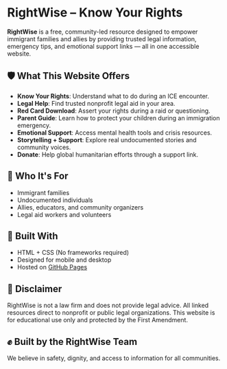# RightWise – Know Your Rights

**RightWise** is a free, community-led resource designed to empower immigrant families and allies by providing trusted legal information, emergency tips, and emotional support links — all in one accessible website.

## 🛡️ What This Website Offers

- **Know Your Rights**: Understand what to do during an ICE encounter.
- **Legal Help**: Find trusted nonprofit legal aid in your area.
- **Red Card Download**: Assert your rights during a raid or questioning.
- **Parent Guide**: Learn how to protect your children during an immigration emergency.
- **Emotional Support**: Access mental health tools and crisis resources.
- **Storytelling + Support**: Explore real undocumented stories and community voices.
- **Donate**: Help global humanitarian efforts through a support link.

## 🧠 Who It's For

- Immigrant families
- Undocumented individuals
- Allies, educators, and community organizers
- Legal aid workers and volunteers

## 🧰 Built With

- HTML + CSS (No frameworks required)
- Designed for mobile and desktop
- Hosted on [GitHub Pages](https://pages.github.com/)

## 📜 Disclaimer

RightWise is not a law firm and does not provide legal advice. All linked resources direct to nonprofit or public legal organizations. This website is for educational use only and protected by the First Amendment.

## ✊ Built by the RightWise Team

We believe in safety, dignity, and access to information for all communities.
